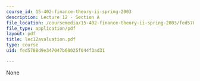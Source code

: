 ```yaml
---
course_id: 15-402-finance-theory-ii-spring-2003
description: Lecture 12 - Section A
file_location: /coursemedia/15-402-finance-theory-ii-spring-2003/fed5788d9e347047b60025f044f3ad31_lec12avaluation.pdf
file_type: application/pdf
layout: pdf
title: lec12avaluation.pdf
type: course
uid: fed5788d9e347047b60025f044f3ad31

---
```

None
